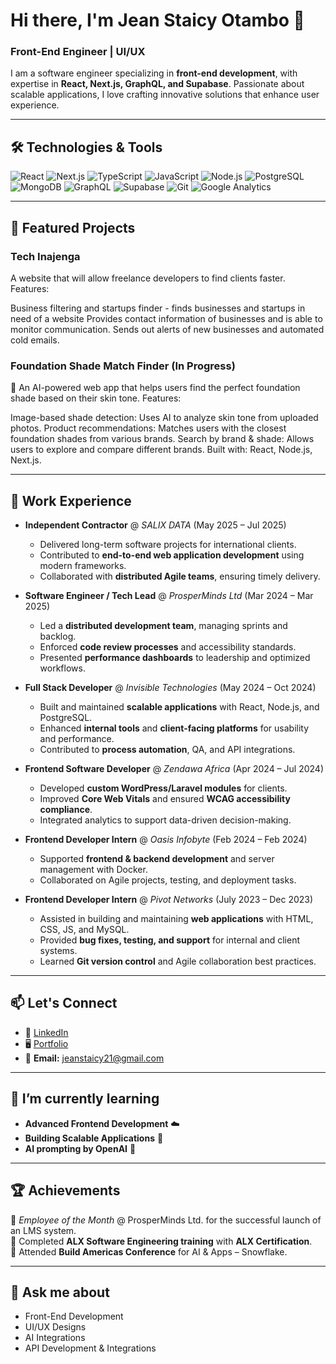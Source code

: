 # Hi there, I'm Jean Staicy Otambo 👋  
### Front-End Engineer | UI/UX 

I am a software engineer specializing in **front-end development**, with expertise in **React, Next.js, GraphQL, and Supabase**. Passionate about scalable applications, I love crafting innovative solutions that enhance user experience.

---

## 🛠 Technologies & Tools  
![React](https://img.shields.io/badge/-React-61DAFB?logo=react&logoColor=black&style=flat)
![Next.js](https://img.shields.io/badge/-Next.js-000000?logo=next.js&logoColor=white&style=flat)
![TypeScript](https://img.shields.io/badge/-TypeScript-007ACC?logo=typescript&logoColor=white&style=flat)
![JavaScript](https://img.shields.io/badge/-JavaScript-F7DF1E?logo=javascript&logoColor=black&style=flat)
![Node.js](https://img.shields.io/badge/-Node.js-339933?logo=node.js&logoColor=white&style=flat)
![PostgreSQL](https://img.shields.io/badge/-PostgreSQL-336791?logo=postgresql&logoColor=white&style=flat)
![MongoDB](https://img.shields.io/badge/-MongoDB-47A248?logo=mongodb&logoColor=white&style=flat)
![GraphQL](https://img.shields.io/badge/-GraphQL-E10098?logo=graphql&logoColor=white&style=flat)
![Supabase](https://img.shields.io/badge/-Supabase-3ECF8E?logo=supabase&logoColor=white&style=flat)
![Git](https://img.shields.io/badge/-Git-F05032?logo=git&logoColor=white&style=flat)
![Google Analytics](https://img.shields.io/badge/-Google%20Analytics-E37400?logo=google-analytics&logoColor=white&style=flat)

---

## 🚀 Featured Projects  

### Tech Inajenga
A website that will allow freelance developers to find clients faster. Features:

Business filtering and startups finder - finds businesses and startups in need of a website
Provides contact information of businesses and is able to monitor communication.
Sends out alerts of new businesses and automated cold emails.

### Foundation Shade Match Finder (In Progress)
💄 An AI-powered web app that helps users find the perfect foundation shade based on their skin tone. Features:

Image-based shade detection: Uses AI to analyze skin tone from uploaded photos.
Product recommendations: Matches users with the closest foundation shades from various brands.
Search by brand & shade: Allows users to explore and compare different brands.
Built with: React, Node.js, Next.js.

---

## 💼 Work Experience  

- **Independent Contractor** @ *SALIX DATA* (May 2025 – Jul 2025)  
  - Delivered long-term software projects for international clients.  
  - Contributed to **end-to-end web application development** using modern frameworks.  
  - Collaborated with **distributed Agile teams**, ensuring timely delivery.  

- **Software Engineer / Tech Lead** @ *ProsperMinds Ltd* (Mar 2024 – Mar 2025)  
  - Led a **distributed development team**, managing sprints and backlog.  
  - Enforced **code review processes** and accessibility standards.  
  - Presented **performance dashboards** to leadership and optimized workflows.  

- **Full Stack Developer** @ *Invisible Technologies* (May 2024 – Oct 2024)  
  - Built and maintained **scalable applications** with React, Node.js, and PostgreSQL.  
  - Enhanced **internal tools** and **client-facing platforms** for usability and performance.  
  - Contributed to **process automation**, QA, and API integrations.  

- **Frontend Software Developer** @ *Zendawa Africa* (Apr 2024 – Jul 2024)  
  - Developed **custom WordPress/Laravel modules** for clients.  
  - Improved **Core Web Vitals** and ensured **WCAG accessibility compliance**.  
  - Integrated analytics to support data-driven decision-making.  

- **Frontend Developer Intern** @ *Oasis Infobyte* (Feb 2024 – Feb 2024)  
  - Supported **frontend & backend development** and server management with Docker.  
  - Collaborated on Agile projects, testing, and deployment tasks.  

- **Frontend Developer Intern** @ *Pivot Networks* (July 2023 – Dec 2023)  
  - Assisted in building and maintaining **web applications** with HTML, CSS, JS, and MySQL.  
  - Provided **bug fixes, testing, and support** for internal and client systems.  
  - Learned **Git version control** and Agile collaboration best practices.  


---

## 📫 Let's Connect  
- 💼 [LinkedIn](https://www.linkedin.com/in/jean-otambo-6342952a7/)  
- 🖥️ [Portfolio](https://engineer-staicy.vercel.app/)  
- 📧 **Email:** jeanstaicy21@gmail.com  

---

## 🌱 I’m currently learning  
- **Advanced Frontend Development** ☁️  
- **Building Scalable Applications** 🚀
- **AI prompting by OpenAI** 🚀

---

## 🏆 Achievements  
🏅 *Employee of the Month* @ ProsperMinds Ltd. for the successful launch of an LMS system.  
🏅 Completed **ALX Software Engineering training** with **ALX Certification**.  
🏅 Attended **Build Americas Conference** for AI & Apps – Snowflake.  

---

## 💬 Ask me about  
- Front-End Development
- UI/UX Designs 
- AI Integrations  
- API Development & Integrations  

